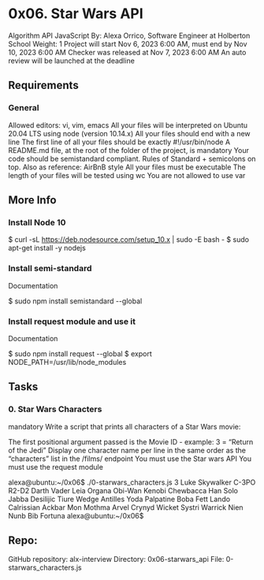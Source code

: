 # 0x06. Star Wars API
Algorithm
API
JavaScript
 By: Alexa Orrico, Software Engineer at Holberton School
 Weight: 1
 Project will start Nov 6, 2023 6:00 AM, must end by Nov 10, 2023 6:00 AM
 Checker was released at Nov 7, 2023 6:00 AM
 An auto review will be launched at the deadline
## Requirements
### General
Allowed editors: vi, vim, emacs
All your files will be interpreted on Ubuntu 20.04 LTS using node (version 10.14.x)
All your files should end with a new line
The first line of all your files should be exactly #!/usr/bin/node
A README.md file, at the root of the folder of the project, is mandatory
Your code should be semistandard compliant. Rules of Standard + semicolons on top. Also as reference: AirBnB style
All your files must be executable
The length of your files will be tested using wc
You are not allowed to use var
## More Info
### Install Node 10
$ curl -sL https://deb.nodesource.com/setup_10.x | sudo -E bash -
$ sudo apt-get install -y nodejs
### Install semi-standard
Documentation

$ sudo npm install semistandard --global
### Install request module and use it
Documentation

$ sudo npm install request --global
$ export NODE_PATH=/usr/lib/node_modules
## Tasks
### 0. Star Wars Characters
mandatory
Write a script that prints all characters of a Star Wars movie:

The first positional argument passed is the Movie ID - example: 3 = “Return of the Jedi”
Display one character name per line in the same order as the “characters” list in the /films/ endpoint
You must use the Star wars API
You must use the request module


alexa@ubuntu:~/0x06$ ./0-starwars_characters.js 3
Luke Skywalker
C-3PO
R2-D2
Darth Vader
Leia Organa
Obi-Wan Kenobi
Chewbacca
Han Solo
Jabba Desilijic Tiure
Wedge Antilles
Yoda
Palpatine
Boba Fett
Lando Calrissian
Ackbar
Mon Mothma
Arvel Crynyd
Wicket Systri Warrick
Nien Nunb
Bib Fortuna
alexa@ubuntu:~/0x06$ 
## Repo:

GitHub repository: alx-interview
Directory: 0x06-starwars_api
File: 0-starwars_characters.js

